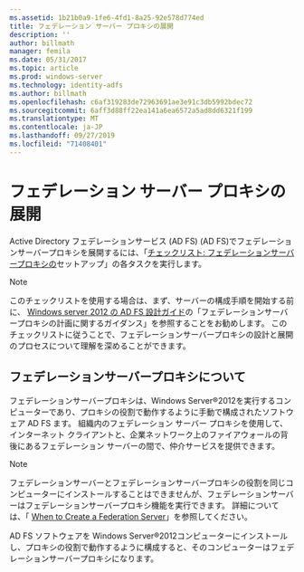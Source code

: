 ```yaml
---
ms.assetid: 1b21b0a9-1fe6-4fd1-8a25-92e578d774ed
title: フェデレーション サーバー プロキシの展開
description: ''
author: billmath
manager: femila
ms.date: 05/31/2017
ms.topic: article
ms.prod: windows-server
ms.technology: identity-adfs
ms.author: billmath
ms.openlocfilehash: c6af319283de72963691ae3e91c3db5992bdec72
ms.sourcegitcommit: 6aff3d88ff22ea141a6ea6572a5ad8dd6321f199
ms.translationtype: MT
ms.contentlocale: ja-JP
ms.lasthandoff: 09/27/2019
ms.locfileid: "71408401"
---
```

# <a name="deploying-federation-server-proxies"></a>フェデレーション サーバー プロキシの展開

Active Directory フェデレーションサービス (AD FS) \(AD FS\)でフェデレーションサーバープロキシを展開するには、「[チェックリスト: フェデレーションサーバープロキシの](Checklist--Setting-Up-a-Federation-Server-Proxy.md)セットアップ」の各タスクを実行します。  
  
> [!NOTE]  
> このチェックリストを使用する場合は、まず、サーバーの構成手順を開始する前に、 [Windows server 2012 の AD FS 設計ガイド](https://technet.microsoft.com/library/dd807036.aspx)の「フェデレーションサーバープロキシの計画に関するガイダンス」を参照することをお勧めします。 このチェックリストに従うことで、フェデレーションサーバープロキシの設計と展開のプロセスについて理解を深めることができます。  
  
## <a name="about-federation-server-proxies"></a>フェデレーションサーバープロキシについて  
フェデレーションサーバープロキシは、Windows Server®2012を実行するコンピューターであり、プロキシの役割で動作するように手動で構成されたソフトウェア AD FS ます。 組織内のフェデレーション サーバー プロキシを使用して、インターネット クライアントと、企業ネットワーク上のファイアウォールの背後にあるフェデレーション サーバーの間で、仲介サービスを提供できます。  
  
> [!NOTE]  
> フェデレーションサーバーとフェデレーションサーバープロキシの役割を同じコンピューターにインストールすることはできませんが、フェデレーションサーバーはフェデレーションサーバープロキシ機能を実行できます。 詳細については、「 [When to Create a Federation Server](https://technet.microsoft.com/library/dd807101.aspx)」を参照してください。  
  
AD FS ソフトウェアを Windows Server®2012コンピューターにインストールし、プロキシの役割で動作するように構成すると、そのコンピューターはフェデレーションサーバープロキシになります。  
  

